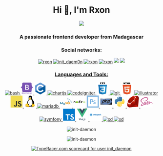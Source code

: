 <!--
**init-daemon/init-daemon** is a ✨ _special_ ✨ repository because its `README.md` (this file) appears on your GitHub profile.

Here are some ideas to get you started:

- 🔭 I’m currently working on ...
- 🌱 I’m currently learning ...
- 👯 I’m looking to collaborate on ...
- 🤔 I’m looking for help with ...
- 💬 Ask me about ...
- 📫 How to reach me: ...
- 😄 Pronouns: ...
- ⚡ Fun fact: ...




# Salut n00b :-p,
* Pour commencer, pour ce qui ne me connait pas je suis Rxon ou _Ericson_ (je trouve que c'est un peu pareil😄). Ca fait déjà plus de 7 ans que je suis developpeur mais c'est aujourd'hui que j'ai décidé de créer un compte clean et de faire un nouveau départ et des défis⚡.
* Bref, je suis un administrateur système/réseau et à la fois developpeur. Je developpe en __PHP__, __Python__, __JavaScript__, __TypeScript__, __bash__ et __PowerSheel__
-->

<h1 align="center">Hi 👋, I'm Rxon</h1>
<p align="center">
  <img src="https://readme-typing-svg.herokuapp.com/?lines=If+You+Control+The+Code;You+Control+The+World;INDRIANJARA+Clovis+Ericson!;&font=Fira%20Code&center=true&width=380&height=50&duration=2000&pause=1000">
</p>
<div align="center">

<h3 align="center">A passionate frontend developer from Madagascar</h3>

<h3>Social networks:</h3>
<p>
<a href="https://fb.com/321c.100" target="blank"><img align="center" src="https://raw.githubusercontent.com/rahuldkjain/github-profile-readme-generator/master/src/images/icons/Social/facebook.svg" alt="rxon" height="30" width="40" /></a>
<a href="https://www.hackerrank.com/init_daem0n" target="blank"><img align="center" src="https://raw.githubusercontent.com/rahuldkjain/github-profile-readme-generator/master/src/images/icons/Social/hackerrank.svg" alt="init_daem0n" height="30" width="40" /></a>
<a href="https://www.leetcode.com/rxon" target="blank"><img align="center" src="https://raw.githubusercontent.com/rahuldkjain/github-profile-readme-generator/master/src/images/icons/Social/leet-code.svg" alt="rxon" height="30" width="40" /></a>
<a href="https://app.codesignal.com/profile/init-daemon" target="blank"><img align="center" src="https://app.codesignal.com/img/logos/logo_blue.svg" alt="rxon" height="30" width="40" /></a>
<a href="https://data.typeracer.com/pit/profile?user=init_daemon" target="blank"><img lign="center" src="https://play.typeracer.com/favicon.ico"></a>
<a href="https://monkeytype.com/profile/JEqiLMPNqSUCxBWb1Zog02cpxPJ2" target="blank"><img height="30px" src="https://cdn-1.webcatalog.io/catalog/monkeytype/monkeytype-icon-filled.png"</a>
 
</p>

<h3>Languages and Tools:</h3>
<p> <a href="https://www.gnu.org/software/bash/" target="_blank" rel="noreferrer"> <img src="https://www.vectorlogo.zone/logos/gnu_bash/gnu_bash-icon.svg" alt="bash" width="40" height="40"/> </a> <a href="https://getbootstrap.com" target="_blank" rel="noreferrer"> <img src="https://raw.githubusercontent.com/devicons/devicon/master/icons/bootstrap/bootstrap-plain-wordmark.svg" alt="bootstrap" width="40" height="40"/> </a> <a href="https://www.cprogramming.com/" target="_blank" rel="noreferrer"> <img src="https://raw.githubusercontent.com/devicons/devicon/master/icons/c/c-original.svg" alt="c" width="40" height="40"/> </a> <a href="https://www.chartjs.org" target="_blank" rel="noreferrer"> <img src="https://www.chartjs.org/media/logo-title.svg" alt="chartjs" width="40" height="40"/> </a> <a href="https://codeigniter.com" target="_blank" rel="noreferrer"> <img src="https://cdn.worldvectorlogo.com/logos/codeigniter.svg" alt="codeigniter" width="40" height="40"/> </a> <a href="https://www.w3schools.com/css/" target="_blank" rel="noreferrer"> <img src="https://raw.githubusercontent.com/devicons/devicon/master/icons/css3/css3-original-wordmark.svg" alt="css3" width="40" height="40"/> </a> <a href="https://git-scm.com/" target="_blank" rel="noreferrer"> <img src="https://www.vectorlogo.zone/logos/git-scm/git-scm-icon.svg" alt="git" width="40" height="40"/> </a> <a href="https://www.w3.org/html/" target="_blank" rel="noreferrer"> <img src="https://raw.githubusercontent.com/devicons/devicon/master/icons/html5/html5-original-wordmark.svg" alt="html5" width="40" height="40"/> </a> <a href="https://www.adobe.com/in/products/illustrator.html" target="_blank" rel="noreferrer"> <img src="https://www.vectorlogo.zone/logos/adobe_illustrator/adobe_illustrator-icon.svg" alt="illustrator" width="40" height="40"/> </a> <a href="https://developer.mozilla.org/en-US/docs/Web/JavaScript" target="_blank" rel="noreferrer"> <img src="https://raw.githubusercontent.com/devicons/devicon/master/icons/javascript/javascript-original.svg" alt="javascript" width="40" height="40"/> </a> <a href="https://www.linux.org/" target="_blank" rel="noreferrer"> <img src="https://raw.githubusercontent.com/devicons/devicon/master/icons/linux/linux-original.svg" alt="linux" width="40" height="40"/> </a> <a href="https://mariadb.org/" target="_blank" rel="noreferrer"> <img src="https://www.vectorlogo.zone/logos/mariadb/mariadb-icon.svg" alt="mariadb" width="40" height="40"/> </a> <a href="https://www.mysql.com/" target="_blank" rel="noreferrer"> <img src="https://raw.githubusercontent.com/devicons/devicon/master/icons/mysql/mysql-original-wordmark.svg" alt="mysql" width="40" height="40"/> </a> <a href="https://nodejs.org" target="_blank" rel="noreferrer"> <img src="https://raw.githubusercontent.com/devicons/devicon/master/icons/nodejs/nodejs-original-wordmark.svg" alt="nodejs" width="40" height="40"/> </a> <a href="https://www.photoshop.com/en" target="_blank" rel="noreferrer"> <img src="https://raw.githubusercontent.com/devicons/devicon/master/icons/photoshop/photoshop-line.svg" alt="photoshop" width="40" height="40"/> </a> <a href="https://www.php.net" target="_blank" rel="noreferrer"> <img src="https://raw.githubusercontent.com/devicons/devicon/master/icons/php/php-original.svg" alt="php" width="40" height="40"/> </a> <a href="https://www.python.org" target="_blank" rel="noreferrer"> <img src="https://raw.githubusercontent.com/devicons/devicon/master/icons/python/python-original.svg" alt="python" width="40" height="40"/> </a> <a href="https://www.ruby-lang.org/en/" target="_blank" rel="noreferrer"> <img src="https://raw.githubusercontent.com/devicons/devicon/master/icons/ruby/ruby-original.svg" alt="ruby" width="40" height="40"/> </a> <a href="https://sass-lang.com" target="_blank" rel="noreferrer"> <img src="https://raw.githubusercontent.com/devicons/devicon/master/icons/sass/sass-original.svg" alt="sass" width="40" height="40"/> </a> <a href="https://symfony.com" target="_blank" rel="noreferrer"> <img src="https://symfony.com/logos/symfony_black_03.svg" alt="symfony" width="40" height="40"/> </a> <a href="https://www.typescriptlang.org/" target="_blank" rel="noreferrer"> <img src="https://raw.githubusercontent.com/devicons/devicon/master/icons/typescript/typescript-original.svg" alt="typescript" width="40" height="40"/> </a> <a href="https://vuejs.org/" target="_blank" rel="noreferrer"> <img src="https://raw.githubusercontent.com/devicons/devicon/master/icons/vuejs/vuejs-original-wordmark.svg" alt="vuejs" width="40" height="40"/> </a> <a href="https://webpack.js.org" target="_blank" rel="noreferrer"> <img src="https://raw.githubusercontent.com/devicons/devicon/d00d0969292a6569d45b06d3f350f463a0107b0d/icons/webpack/webpack-original-wordmark.svg" alt="webpack" width="40" height="40"/> </a> <a href="https://www.adobe.com/products/xd.html" target="_blank" rel="noreferrer"> <img src="https://cdn.worldvectorlogo.com/logos/adobe-xd.svg" alt="xd" width="40" height="40"/> </a> </a> <a href="https://upload.wikimedia.org/wikipedia/commons/a/af/PowerShell_Core_6.0_icon.png" target="_blank" rel="noreferrer"> <img src="https://upload.wikimedia.org/wikipedia/commons/a/af/PowerShell_Core_6.0_icon.png" alt="xd" width="40" height="40"/> </a> 
</p>

<p><img align="center" src="https://github-readme-stats.vercel.app/api/top-langs?username=init-daemon&show_icons=true&theme=radical&show_icons=true&locale=en&layout=compact" alt="init-daemon" /></p>

<p><img align="center" src="https://github-readme-streak-stats.herokuapp.com/?user=init-daemon&show_icons=true&theme=radical" alt="init-daemon" /></p>

<a href="https://data.typeracer.com/pit/profile?user=init_daemon&ref=badge" target="_top"><img src="https://data.typeracer.com/misc/badge?user=init_daemon" border="0" alt="TypeRacer.com scorecard for user init_daemon"/></a>

</div>
